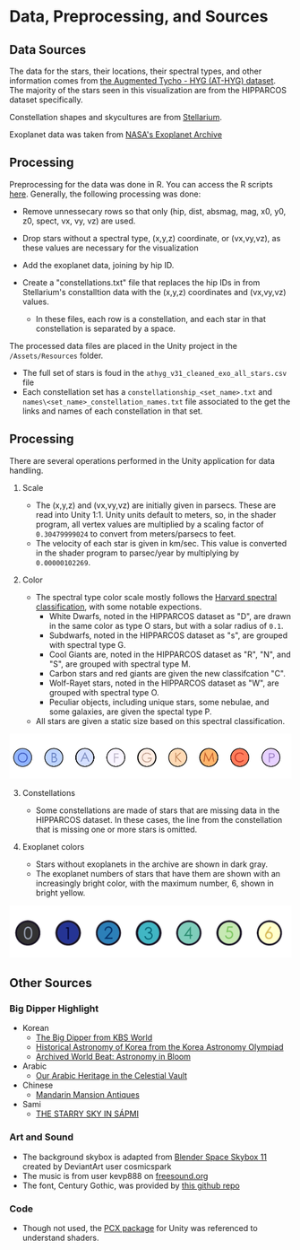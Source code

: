 # Data, Preprocessing, and Sources

## Data Sources
The data for the stars, their locations, their spectral types, and other information comes from [the Augmented Tycho - HYG (AT-HYG) dataset](https://github.com/astronexus/ATHYG-Database/tree/main/data/subsets). The majority of the stars seen in this visualization are from the HIPPARCOS dataset specifically. 

Constellation shapes and skycultures are from [Stellarium](https://github.com/Stellarium/stellarium/tree/master/skycultures/modern).

Exoplanet data was taken from [NASA's Exoplanet Archive](https://exoplanetarchive.ipac.caltech.edu/cgi-bin/TblView/nph-tblView?app=ExoTbls&config=PS)

## Processing 
Preprocessing for the data was done in R. You can access the R scripts [here](https://github.com/halBRY/CS528-Docs/tree/main/DataPreprocessing). Generally, the following processing was done:
* Remove unnessecary rows so that only (hip, dist, absmag, mag, x0, y0, z0, spect, vx, vy, vz) are used. 
* Drop stars without a spectral type, (x,y,z) coordinate, or (vx,vy,vz), as these values are necessary for the visualization
* Add the exoplanet data, joining by hip ID. 

* Create a "constellations.txt" file that replaces the hip IDs in from Stellarium's constalltion data with the (x,y,z) coordinates and (vx,vy,vz) values. 
    * In these files, each row is a constellation, and each star in that constellation is separated by a space. 

The processed data files are placed in the Unity project in the `/Assets/Resources` folder. 
* The full set of stars is foud in the `athyg_v31_cleaned_exo_all_stars.csv` file
* Each constellation set has a `constellationship_<set_name>.txt` and `names\<set_name>_constellation_names.txt` file associated to the get the links and names of each constellation in that set. 

## Processing
There are several operations performed in the Unity application for data handling. 

1. Scale
    * The (x,y,z) and (vx,vy,vz) are initially given in parsecs. These are read into Unity 1:1. Unity units default to meters, so, in the shader program, all vertex values are multiplied by a scaling factor of `0.30479999024` to convert from meters/parsecs to feet. 
    * The velocity of each star is given in km/sec. This value is converted in the shader program to parsec/year by multiplying by `0.00000102269`.

2. Color
    * The spectral type color scale mostly follows the [Harvard spectral classification]( https://en.wikipedia.org/wiki/Stellar_classification), with some notable expections. 
        * White Dwarfs, noted in the HIPPARCOS dataset as "D", are drawn in the same color as type O stars, but with a solar radius of `0.1`.
        * Subdwarfs, noted in the HIPPARCOS dataset as "s", are grouped with spectral type G.
        * Cool Giants are, noted in the HIPPARCOS dataset as "R", "N", and "S", are grouped with spectral type M.
        * Carbon stars and red giants are given the new classifcation "C". 
        * Wolf-Rayet stars, noted in the HIPPARCOS dataset as "W", are grouped with spectral type O.
        * Peculiar objects, including unique stars, some nebulae, and some galaxies, are given the spectal type P. 
    * All stars are given a static size based on this spectral classification. 

![Spectral Type Color Scale](data_2_spect.png)

3. Constellations
    * Some constellations are made of stars that are missing data in the HIPPARCOS dataset. In these cases, the line from the constellation that is missing one or more stars is omitted. 

4. Exoplanet colors
    * Stars without exoplanets in the archive are shown in dark gray. 
    * The exoplanet numbers of stars that have them are shown with an increasingly bright color, with the maximum number, 6, shown in bright yellow. 

![Exoplanet Color Scale](data_1_exo.png)

## Other Sources

### Big Dipper Highlight 
* Korean 
    * [The Big Dipper from KBS World](https://world.kbs.co.kr/service/contents_view.htm?lang=e&menu_cate=culture&id=&board_seq=43574)
    * [Historical Astronomy of Korea from the Korea Astronomy Olympiad](https://www.kasolym.org:449/english/sub05/01_1.asp)
    * [Archived World Beat: Astronomy in Bloom](https://web.archive.org/web/20060521052817/http://www.astrosociety.org/pubs/mercury/9903/korea.html)
* Arabic
    * [Our Arabic Heritage in the Celestial Vault](https://muslimheritage.com/our-arabic-heritage-in-the-celestial-vault/)
* Chinese 
    * [Mandarin Mansion Antiques](https://www.mandarinmansion.com/glossary/beidou-beidou)
* Sami
    * [THE STARRY SKY IN SÁPMI](https://www.beneathnorthernlights.com/the-starry-sky-in-sapmi/)

### Art and Sound
* The background skybox is adapted from [Blender Space Skybox 11](https://www.deviantart.com/cosmicspark/art/Blender-Space-Skybox-11-865291182) created by DeviantArt user cosmicspark
* The music is from user kevp888 on [freesound.org](https://freesound.org/people/kevp888/sounds/512054/)
* The font, Century Gothic, was provided by [this github repo](https://github.com/localizator/ukrainian-fonts-pack/blob/master/CenturyGothic%20-%20Century%20Gothic%20-%20Regular.ttf)

### Code
* Though not used, the [PCX package](https://github.com/keijiro/Pcx) for Unity was referenced to understand shaders.


